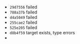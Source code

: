 - `29d7556` failed
- `788a37b` failed
- `d4a5049` failed
- `255cae2` failed
- `525e205` failed
- `d8b4f59` target exists, type errors
-
